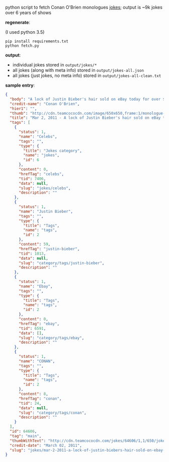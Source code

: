 python script to fetch Conan O'Brien monologues [jokes](http://teamcoco.com/jokes); output is ~9k jokes over 6 years of shows

**regenerate**: 

(I used python 3.5)

    pip install requirements.txt
    python fetch.py

**output**:

* individual jokes stored in `output/jokes/*`
* all jokes (along with meta info) stored in `output/jokes-all.json`
* all jokes (just jokes, no meta info) stored in `output/jokes-all-clean.txt`

**sample entry**:

```json
{
  "body": "A lock of Justin Bieber's hair sold on eBay today for over $40,000. Now here's my question—do you think I should frame it or make it into a bracelet?",
  "credit-name": "Conan O'Brien",
  "hier1": "",
  "thumb": "http://cdn.teamcococdn.com/image/650x650,frame:1/monologue-s1-21d7cb1818b0e2c64c19ba2634b76e27.jpg",
  "title": "Mar 2, 2011 - A lock of Justin Bieber's hair sold on eBay today for over",
  "tags": [
    {
      "status": 1,
      "name": "Celebs",
      "tags": "",
      "type": {
        "title": "Jokes category",
        "name": "jokes",
        "id": 6
      },
      "content": 0,
      "hrefTag": "celebs",
      "tid": 7406,
      "data": null,
      "slug": "jokes/celebs",
      "description": ""
    },
    {
      "status": 1,
      "name": "Justin Bieber",
      "tags": "",
      "type": {
        "title": "Tags",
        "name": "tags",
        "id": 2
      },
      "content": 59,
      "hrefTag": "justin-bieber",
      "tid": 1013,
      "data": null,
      "slug": "category/tags/justin-bieber",
      "description": ""
    },
    {
      "status": 1,
      "name": "Ebay",
      "tags": "",
      "type": {
        "title": "Tags",
        "name": "tags",
        "id": 2
      },
      "content": 0,
      "hrefTag": "ebay",
      "tid": 6591,
      "data": [],
      "slug": "category/tags/ebay",
      "description": ""
    },
    {
      "status": 1,
      "name": "CONAN",
      "tags": "",
      "type": {
        "title": "Tags",
        "name": "tags",
        "id": 2
      },
      "content": 8,
      "hrefTag": "conan",
      "tid": 24,
      "data": null,
      "slug": "category/tags/conan",
      "description": ""
    }
  ],
  "id": 64606,
  "tag": "main",
  "thumbWithText": "http://cdn.teamcococdn.com/jokes/64606/1,1/650/jokes/mar-2-2011-a-lock-of-justin-biebers-hair-sold-on-ebay-today-for-over.jpg",
  "credit-date": "March 02, 2011",
  "slug": "jokes/mar-2-2011-a-lock-of-justin-biebers-hair-sold-on-ebay-today-for-over"
}
```